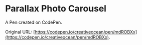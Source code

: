 # Parallax Photo Carousel

A Pen created on CodePen.

Original URL: [https://codepen.io/creativeocean/pen/mdROBXx](https://codepen.io/creativeocean/pen/mdROBXx).

